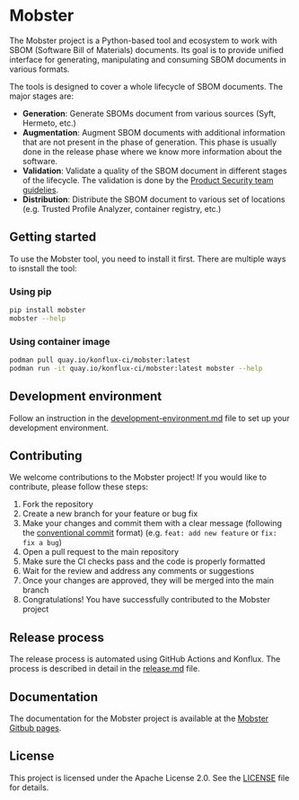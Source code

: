 # Mobster

The Mobster project is a Python-based tool and ecosystem to
work with SBOM (Software Bill of Materials) documents. Its goal is to provide
unified interface for generating, manipulating and consuming SBOM documents
in various formats.

The tools is designed to cover a whole lifecycle of SBOM documents.
The major stages are:

- **Generation**: Generate SBOMs document from various sources (Syft, Hermeto, etc.)
- **Augmentation**: Augment SBOM documents with additional information that are not
  present in the phase of generation. This phase is usually done in the
  release phase where we know more information about the software.
- **Validation**: Validate a quality of the SBOM document in different stages
  of the lifecycle. The validation is done by the [Product Security team
  guidelies](https://github.com/RedHatProductSecurity/security-data-guidelines/tree/main).
- **Distribution**: Distribute the SBOM document to various set of locations (e.g. Trusted
  Profile Analyzer, container registry, etc.)

## Getting started

To use the Mobster tool, you need to install it first. There are multiple ways to isnstall
the tool:

### Using pip

```bash
pip install mobster
mobster --help
```
### Using container image

```bash
podman pull quay.io/konflux-ci/mobster:latest
podman run -it quay.io/konflux-ci/mobster:latest mobster --help
```

## Development environment

Follow an instruction in the [development-environment.md](docs/development-environment.md)
file to set up your development environment.


## Contributing
We welcome contributions to the Mobster project! If you would like to contribute, please follow these steps:

1. Fork the repository
2. Create a new branch for your feature or bug fix
3. Make your changes and commit them with a clear message (following the
   [conventional commit](https://www.conventionalcommits.org/en/v1.0.0/) format)
   (e.g. `feat: add new feature` or `fix: fix a bug`)
4. Open a pull request to the main repository
5. Make sure the CI checks pass and the code is properly formatted
6. Wait for the review and address any comments or suggestions
7. Once your changes are approved, they will be merged into the main branch
8. Congratulations! You have successfully contributed to the Mobster project

## Release process
The release process is automated using GitHub Actions and Konflux. The process
is described in detail in the [release.md](./release.md) file.

## Documentation
The documentation for the Mobster project is available
at the [Mobster Gitbub pages](https://konflux-ci.dev/mobster/).

## License
This project is licensed under the Apache License 2.0. See the
[LICENSE](https://github.com/konflux-ci/mobster/blob/main/LICENSE) file for details.
